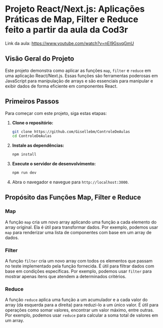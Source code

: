 # Projeto React/Next.js: Aplicações Práticas de Map, Filter e Reduce feito a partir da aula da Cod3r

Link da aula: https://www.youtube.com/watch?v=nEI9GsvqGmU

## Visão Geral do Projeto

Este projeto demonstra como aplicar as funções `map`, `filter` e `reduce` em uma aplicação React/Next.js. Essas funções são ferramentas poderosas em JavaScript para manipulação de arrays e são essenciais para manipular e exibir dados de forma eficiente em componentes React.

## Primeiros Passos

Para começar com este projeto, siga estas etapas:

1. **Clone o repositório:**

    ```bash
    git clone https://github.com/Gisellebm/ControleDeAulas
    cd ControleDeAulas
    ```

2. **Instale as dependências:**

    ```bash
    npm install
    ```

3. **Execute o servidor de desenvolvimento:**

    ```bash
    npm run dev
    ```

4. Abra o navegador e navegue para `http://localhost:3000`.

## Propósito das Funções Map, Filter e Reduce

### Map

A função `map` cria um novo array aplicando uma função a cada elemento do array original. Ela é útil para transformar dados. Por exemplo, podemos usar `map` para renderizar uma lista de componentes com base em um array de dados.

### Filter

A função `filter` cria um novo array com todos os elementos que passam no teste implementado pela função fornecida. É útil para filtrar dados com base em condições específicas. Por exemplo, podemos usar `filter` para mostrar apenas itens que atendem a determinados critérios.

### Reduce

A função `reduce` aplica uma função a um acumulador e a cada valor do array (da esquerda para a direita) para reduzi-lo a um único valor. É útil para operações como somar valores, encontrar um valor máximo, entre outras. Por exemplo, podemos usar `reduce` para calcular a soma total de valores em um array.